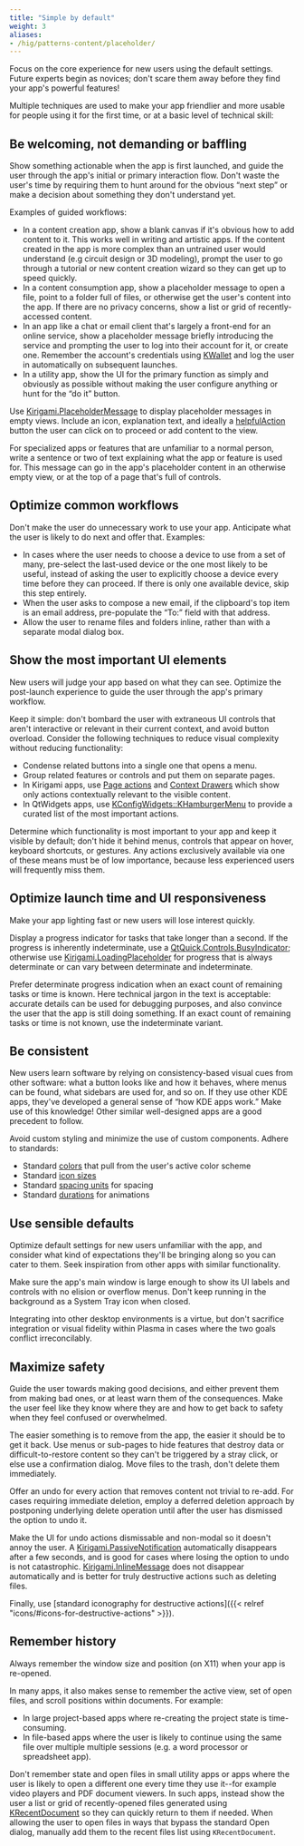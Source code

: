 ```yaml
---
title: "Simple by default"
weight: 3
aliases:
- /hig/patterns-content/placeholder/
---
```


Focus on the core experience for new users using the default settings. Future experts begin as novices; don't scare them away before they find your app's powerful features!

Multiple techniques are used to make your app friendlier and more usable for people using it for the first time, or at a basic level of technical skill:


## Be welcoming, not demanding or baffling
Show something actionable when the app is first launched, and guide the user through the app's initial or primary interaction flow. Don't waste the user's time by requiring them to hunt around for the obvious “next step” or make a decision about something they don't understand yet.

Examples of guided workflows:

- In a content creation app, show a blank canvas if it's obvious how to add content to it. This works well in writing and artistic apps. If the content created in the app is more complex than an untrained user would understand (e.g circuit design or 3D modeling), prompt the user to go through a tutorial or new content creation wizard so they can get up to speed quickly.
- In a content consumption app, show a placeholder message to open a file, point to a folder full of files, or otherwise get the user's content into the app. If there are no privacy concerns, show a list or grid of recently-accessed content.
- In an app like a chat or email client that's largely a front-end for an online service, show a placeholder message briefly introducing the service and prompting the user to log into their account for it, or create one. Remember the account's credentials using [KWallet](https://api.kde.org/frameworks/kwallet/html/classKWallet_1_1Wallet.html) and log the user in automatically on subsequent launches.
- In a utility app, show the UI for the primary function as simply and obviously as possible without making the user configure anything or hunt for the “do it” button.

Use [Kirigami.PlaceholderMessage](https://develop.kde.org/docs/getting-started/kirigami/components-scrollablepages_listviews/#placeholdermessage) to display placeholder messages in empty views. Include an icon, explanation text, and ideally a [helpfulAction](https://api.kde.org/frameworks/kirigami/html/classorg_1_1kde_1_1kirigami_1_1PlaceholderMessage.html#a24e24f7bc94d7bd0ddb6cc708d454c22) button the user can click on to proceed or add content to the view.

For specialized apps or features that are unfamiliar to a normal person, write a sentence or two of text explaining what the app or feature is used for. This message can go in the app's placeholder content in an otherwise empty view, or at the top of a page that's full of controls.

<!-- TODO: Picture of explanation messages here -->


## Optimize common workflows
Don't make the user do unnecessary work to use your app. Anticipate what the user is likely to do next and offer that. Examples:

- In cases where the user needs to choose a device to use from a set of many, pre-select the last-used device or the one most likely to be useful, instead of asking the user to explicitly choose a device every time before they can proceed. If there is only one available device, skip this step entirely.
- When the user asks to compose a new email, if the clipboard's top item is an email address, pre-populate the “To:” field with that address.
- Allow the user to rename files and folders inline, rather than with a separate modal dialog box.


## Show the most important UI elements
New users will judge your app based on what they can see. Optimize the post-launch experience to guide the user through the app's primary workflow.

Keep it simple: don't bombard the user with extraneous UI controls that aren't interactive or relevant in their current context, and avoid button overload. Consider the following techniques to reduce visual complexity without reducing functionality:

- Condense related buttons into a single one that opens a menu.
- Group related features or controls and put them on separate pages.
- In Kirigami apps, use [Page actions](https://api.kde.org/frameworks/kirigami/html/classorg_1_1kde_1_1kirigami_1_1Page.html) and [Context Drawers](https://develop.kde.org/docs/getting-started/kirigami/components-drawers/#context-drawers) which show only actions contextually relevant to the visible content.
- In QtWidgets apps, use [KConfigWidgets::KHamburgerMenu](https://api.kde.org/frameworks/kconfigwidgets/html/classKHamburgerMenu.html) to provide a curated list of the most important actions.

Determine which functionality is most important to your app and keep it visible by default; don't hide it behind menus, controls that appear on hover, keyboard shortcuts, or gestures. Any actions exclusively available via one of these means must be of low importance, because less experienced users will frequently miss them.


## Optimize launch time and UI responsiveness
Make your app lighting fast or new users will lose interest quickly.

Display a progress indicator for tasks that take longer than a second. If the progress is inherently indeterminate, use a [QtQuick.Controls.BusyIndicator](https://doc.qt.io/qt-6/qml-qtquick-controls-busyindicator.html); otherwise use [Kirigami.LoadingPlaceholder](https://api.kde.org/frameworks/kirigami/html/classLoadingPlaceholder.html) for progress that is always determinate or can vary between determinate and indeterminate.

Prefer determinate progress indication when an exact count of remaining tasks or time is known. Here technical jargon in the text is acceptable: accurate details can be used for debugging purposes, and also convince the user that the app is still doing something. If an exact count of remaining tasks or time is not known, use the indeterminate variant.


## Be consistent
New users learn software by relying on consistency-based visual cues from other software: what a button looks like and how it behaves, where menus can be found, what sidebars are used for, and so on. If they use other KDE apps, they've developed a general sense of “how KDE apps work.” Make use of this knowledge! Other similar well-designed apps are a good precedent to follow.

Avoid custom styling and minimize the use of custom components. Adhere to standards:

- Standard [colors](https://api.kde.org/frameworks/kirigami/html/classKirigami_1_1Platform_1_1PlatformTheme.html) that pull from the user's active color scheme
- Standard [icon sizes](https://api.kde.org/frameworks/kirigami/html/classKirigami_1_1Platform_1_1Units.html#a7e729a19d3cdd6107828dcfc14950706)
- Standard [spacing units](https://api.kde.org/frameworks/kirigami/html/classKirigami_1_1Platform_1_1Units.html#ab05463c4e6cedd3b811aef8ff0b2cae9) for spacing
- Standard [durations](https://api.kde.org/frameworks/kirigami/html/classKirigami_1_1Platform_1_1Units.html#a35cef4114fd40bcc8a425dab44f5fedb) for animations


## Use sensible defaults
Optimize default settings for new users unfamiliar with the app, and consider what kind of expectations they'll be bringing along so you can cater to them. Seek inspiration from other apps with similar functionality.

Make sure the app's main window is large enough to show its UI labels and controls with no elision or overflow menus. Don't keep running in the background as a System Tray icon when closed.

Integrating into other desktop environments is a virtue, but don't sacrifice integration or visual fidelity within Plasma in cases where the two goals conflict irreconcilably.


## Maximize safety
Guide the user towards making good decisions, and either prevent them from making bad ones, or at least warn them of the consequences. Make the user feel like they know where they are and how to get back to safety when they feel confused or overwhelmed.

The easier something is to remove from the app, the easier it should be to get it back. Use menus or sub-pages to hide features that destroy data or difficult-to-restore content so they can't be triggered by a stray click, or else use a confirmation dialog. Move files to the trash, don't delete them immediately.

Offer an undo for every action that removes content not trivial to re-add. For cases requiring immediate deletion, employ a deferred deletion approach by postponing underlying delete operation until after the user has dismissed the option to undo it.

Make the UI for undo actions dismissable and non-modal so it doesn't annoy the user. A [Kirigami.PassiveNotification](https://api.kde.org/frameworks/kirigami/html/classAbstractApplicationWindow.html#a8ab455ab09378a016c34f467653760e5) automatically disappears after a few seconds, and is good for cases where losing the option to undo is not catastrophic. [Kirigami.InlineMessage](https://develop.kde.org/docs/getting-started/kirigami/components-inlinemessages/) does not disappear automatically and is better for truly destructive actions such as deleting files.

Finally, use [standard iconography for destructive actions]({{< relref "icons/#icons-for-destructive-actions" >}}).


## Remember history
Always remember the window size and position (on X11) when your app is re-opened.

In many apps, it also makes sense to remember the active view, set of open files, and scroll positions within documents. For example:

- In large project-based apps where re-creating the project state is time-consuming.
- In file-based apps where the user is likely to continue using the same file over multiple  multiple sessions (e.g. a word processor or spreadsheet app).

Don't remember state and open files in small utility apps or apps where the user is likely to open a different one every time they use it--for example video players and PDF document viewers. In such apps, instead show the user a list or grid of recently-opened files generated using [KRecentDocument](https://api.kde.org/frameworks/kio/html/classKRecentDocument.html) so they can quickly return to them if needed. When allowing the user to open files in ways that bypass the standard Open dialog, manually add them to the recent files list using `KRecentDocument`.

